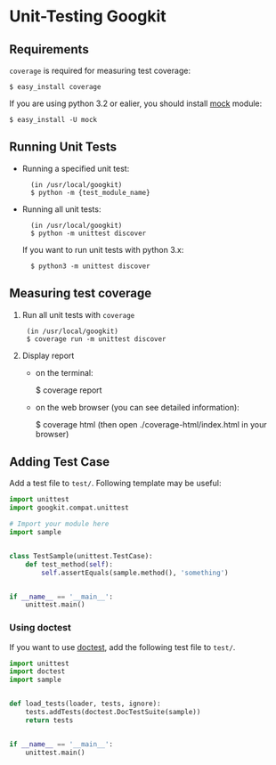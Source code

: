 Unit-Testing Googkit
====================


Requirements
------------
`coverage` is required for measuring test coverage:

	$ easy_install coverage

If you are using python 3.2 or ealier, you should install [mock](http://www.voidspace.org.uk/python/mock/) module:

	$ easy_install -U mock


Running Unit Tests
------------------
* Running a specified unit test:

		(in /usr/local/googkit)
		$ python -m {test_module_name}


* Running all unit tests:

		(in /usr/local/googkit)
		$ python -m unittest discover

	If you want to run unit tests with python 3.x:

	 	$ python3 -m unittest discover


Measuring test coverage
-----------------------
1. Run all unit tests with `coverage`

		(in /usr/local/googkit)
		$ coverage run -m unittest discover


2. Display report

	* on the terminal:

		$ coverage report


	* on the web browser (you can see detailed information):

		$ coverage html
		(then open ./coverage-html/index.html in your browser)


Adding Test Case
----------------
Add a test file to `test/`.
Following template may be useful:

```python
import unittest
import googkit.compat.unittest

# Import your module here
import sample


class TestSample(unittest.TestCase):
    def test_method(self):
        self.assertEquals(sample.method(), 'something')


if __name__ == '__main__':
    unittest.main()
```


### Using doctest
If you want to use [doctest](http://docs.python.org/3.3/library/doctest.html#module-doctest),
add the following test file to `test/`.

```python
import unittest
import doctest
import sample


def load_tests(loader, tests, ignore):
    tests.addTests(doctest.DocTestSuite(sample))
    return tests


if __name__ == '__main__':
    unittest.main()
```
